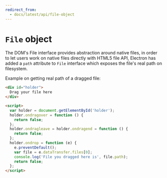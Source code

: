 ```yaml
---
redirect_from:
  - docs/latest/api/file-object
---
```


# `File` object

The DOM's File interface provides abstraction around native files, in order to
let users work on native files directly with HTML5 file API, Electron has
added a `path` attribute to `File` interface which exposes the file's real path
on filesystem.

Example on getting real path of a dragged file:

```html
<div id="holder">
  Drag your file here
</div>

<script>
  var holder = document.getElementById('holder');
  holder.ondragover = function () {
    return false;
  };
  holder.ondragleave = holder.ondragend = function () {
    return false;
  };
  holder.ondrop = function (e) {
    e.preventDefault();
    var file = e.dataTransfer.files[0];
    console.log('File you dragged here is', file.path);
    return false;
  };
</script>
```
